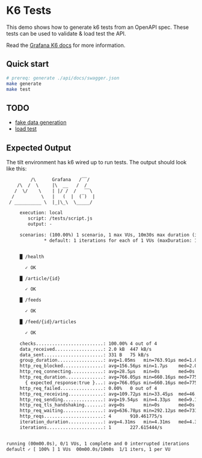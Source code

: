 # K6 Tests

This demo shows how to generate k6 tests from an OpenAPI spec. These tests can be used to validate & load test the API.

Read the [Grafana K6 docs](https://grafana.com/docs/k6/latest/) for more information.

## Quick start

```sh
# prereq: generate ./api/docs/swagger.json
make generate
make test
```

## TODO

- [fake data generation](https://github.com/grafana/k6-example-data-generation/blob/main/src/index.js)
- [load test](https://k6.io/blog/load-testing-your-api-with-swagger-openapi-and-k6/)

## Expected Output

The tilt environment has k6 wired up to run tests. The output should look like this:

```txt
         /\      Grafana   /‾‾/
    /\  /  \     |\  __   /  /
   /  \/    \    | |/ /  /   ‾‾\
  /          \   |   (  |  (‾)  |
 / __________ \  |_|\_\  \_____/

     execution: local
        script: /tests/script.js
        output: -

     scenarios: (100.00%) 1 scenario, 1 max VUs, 10m30s max duration (incl. graceful stop):
              * default: 1 iterations for each of 1 VUs (maxDuration: 10m0s, gracefulStop: 30s)


     █ /health

       ✓ OK

     █ /article/{id}

       ✓ OK

     █ /feeds

       ✓ OK

     █ /feed/{id}/articles

       ✓ OK

     checks.........................: 100.00% 4 out of 4
     data_received..................: 2.0 kB  447 kB/s
     data_sent......................: 331 B   75 kB/s
     group_duration.................: avg=1.05ms   min=763.91µs med=1.01ms   max=1.44ms   p(90)=1.34ms   p(95)=1.39ms
     http_req_blocked...............: avg=156.56µs min=1.7µs    med=2.06µs   max=620.41µs p(90)=435µs    p(95)=527.71µs
     http_req_connecting............: avg=28.5µs   min=0s       med=0s       max=114µs    p(90)=79.8µs   p(95)=96.9µs
     http_req_duration..............: avg=766.05µs min=660.16µs med=775.25µs max=853.54µs p(90)=849.6µs  p(95)=851.57µs
       { expected_response:true }...: avg=766.05µs min=660.16µs med=775.25µs max=853.54µs p(90)=849.6µs  p(95)=851.57µs
     http_req_failed................: 0.00%   0 out of 4
     http_req_receiving.............: avg=109.72µs min=33.45µs  med=46.5µs   max=312.45µs p(90)=235.64µs p(95)=274.05µs
     http_req_sending...............: avg=19.54µs  min=4.33µs   med=9.12µs   max=55.58µs  p(90)=42.6µs   p(95)=49.09µs
     http_req_tls_handshaking.......: avg=0s       min=0s       med=0s       max=0s       p(90)=0s       p(95)=0s
     http_req_waiting...............: avg=636.78µs min=292.12µs med=731.75µs max=791.5µs  p(90)=791.41µs p(95)=791.45µs
     http_reqs......................: 4       910.461775/s
     iteration_duration.............: avg=4.31ms   min=4.31ms   med=4.31ms   max=4.31ms   p(90)=4.31ms   p(95)=4.31ms
     iterations.....................: 1       227.615444/s


running (00m00.0s), 0/1 VUs, 1 complete and 0 interrupted iterations
default ✓ [ 100% ] 1 VUs  00m00.0s/10m0s  1/1 iters, 1 per VU
```
